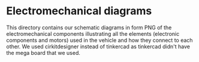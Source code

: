 Electromechanical diagrams
====

This directory contains our schematic diagrams in form PNG of the electromechanical components illustrating all the elements (electronic components and motors) used in the vehicle and how they connect to each other. We used cirkitdesigner instead of tinkercad as tinkercad didn't have the mega board that we used.
